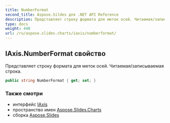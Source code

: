 ```yaml
---
title: NumberFormat
second_title: Aspose.Sildes для .NET API Reference
description: Представляет строку формата для меток осей. Читаемая/записываемая строка.
type: docs
weight: 440
url: /ru/aspose.slides.charts/iaxis/numberformat/
---
```


## IAxis.NumberFormat свойство

Представляет строку формата для меток осей. Читаемая/записываемая строка.

```csharp
public string NumberFormat { get; set; }
```

### Также смотри

* интерфейс [IAxis](../../iaxis)
* пространство имен [Aspose.Slides.Charts](../../iaxis)
* сборка [Aspose.Slides](../../../)

<!-- DO NOT EDIT: сгенерировано xmldocmd для Aspose.Slides.dll -->
